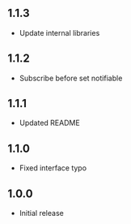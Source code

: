 ## 1.1.3

* Update internal libraries

## 1.1.2

* Subscribe before set notifiable

## 1.1.1

* Updated README

## 1.1.0

* Fixed interface typo

## 1.0.0

* Initial release
